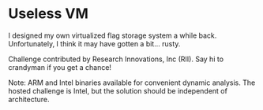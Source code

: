 # Useless VM

I designed my own virtualized flag storage system a while back. Unfortunately, I
think it may have gotten a bit... rusty.

Challenge contributed by Research Innovations, Inc (RII). Say hi to crandyman if you get a chance!

Note: ARM and Intel binaries available for convenient dynamic analysis. The
hosted challenge is Intel, but the solution should be independent of
architecture.
